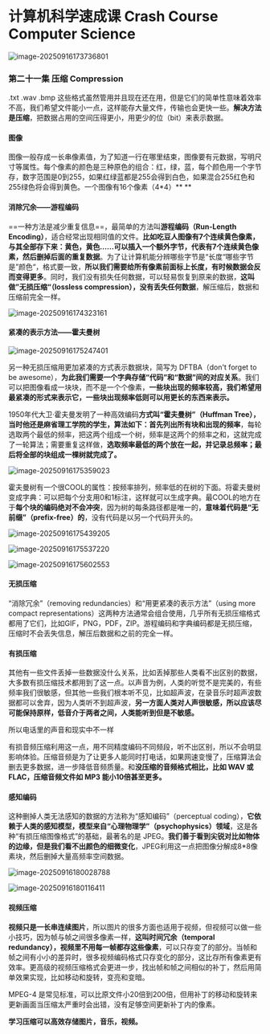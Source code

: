 # 计算机科学速成课 Crash Course Computer Science

![image-20250916173736801](image/image-20250916173736801.png)

### 第二十一集 压缩 Compression

.txt .wav .bmp 这些格式虽然管用并且现在还在用，但是它们的简单性意味着效率不高，我们希望文件能小一点，这样能存大量文件，传输也会更快一些。**解决方法是压缩**，把数据占用的空间压得更小，用更少的位（bit）来表示数据。

#### 图像

图像一般存成一长串像素值，为了知道一行在哪里结束，图像要有元数据，写明尺寸等属性。每个像素的颜色是三种原色的组合：红，绿，蓝，每个颜色用一个字节存，数字范围是0到255，如果红绿蓝都是255会得到白色，如果混合255红色和255绿色将会得到黄色。一个图像有16个像素（4*4）** **

#### 消除冗余——游程编码

==一种方法是减少重复信息==，最简单的方法叫**游程编码（Run-Length Encoding）**，适合经常出现相同值的文件。**比如吃豆人图像有7个连续黄色像素，与其全部存下来：黄色，黄色……可以插入一个额外字节，代表有7个连续黄色像素，然后删掉后面的重复数据**。为了让计算机能分辨哪些字节是“长度“哪些字节是”颜色“，格式要一致，**所以我们需要给所有像素前面标上长度，有时候数据会反而变得更多**。同时，我们没有损失任何数据，可以轻易恢复到原来的数据，**这叫做”无损压缩“（lossless compression），没有丢失任何数据**，解压缩后，数据和压缩前完全一样。

![image-20250916174323161](image/image-20250916174323161.png)

#### 紧凑的表示方法——霍夫曼树

![image-20250916175247401](image/image-20250916175247401.png)

另一种无损压缩用更加紧凑的方式表示数据块，简写为 DFTBA（don't forget to be awesome），**为此我们需要一个字典存储“代码”和“数据”间的对应关系**。我们可以把图像看成一块块，而不是一个个像素，**一些块出现的频率较高，我们希望用最紧凑的形式来表示它，一些块出现频率低则可以用更长的东西来表示。**

1950年代大卫·霍夫曼发明了一种高效编码**方式叫“霍夫曼树”（Huffman Tree），当时他还是麻省理工学院的学生，算法如下：首先列出所有块和出现的频率**，每轮选取两个最低的频率，把这两个组成一个树，频率是这两个的频率之和，这就完成了一轮算法；需要重复这样做，**选取频率最低的两个放在一起，并记录总频率；最后将全部的块组成一棵树就完成了。**

![image-20250916175359023](image/image-20250916175359023.png)

霍夫曼树有一个很COOL的属性：按频率排列，频率低的在树的下面。将霍夫曼树变成字典：可以把每个分支用0和1标注，这样就可以生成字典。最COOL的地方在于**每个块的编码绝对不会冲突**，因为树的每条路径都是唯一的，**意味着代码是“无前缀”（prefix-free）的**，没有代码是以另一个代码开头的。

![image-20250916175439205](image/image-20250916175439205.png)

![image-20250916175537220](image/image-20250916175537220.png)

![image-20250916175602553](image/image-20250916175602553.png)

#### 无损压缩

“消除冗余”（removing redundancies）和“用更紧凑的表示方法”（using more compact representations）这两种方法通常会组合使用，几乎所有无损压缩格式都用了它们，比如GIF，PNG，PDF，ZIP。游程编码和字典编码都是无损压缩，压缩时不会丢失信息，解压后数据和之前的完全一样。

#### 有损压缩

其他有一些文件丢掉一些数据没什么关系，比如丢掉那些人类看不出区别的数据，大多数有损压缩技术都用到了这一点。以声音为例，人类的听觉不是完美的，有些频率我们很敏感，但其他一些我们根本听不见，比如超声波，在录音乐时超声波数据都可以舍弃，因为人类听不到超声波，**另一方面人类对人声很敏感，所以应该尽可能保持原样，低音介于两者之间，人类能听到但是不敏感。**

所以电话里的声音和现实中不一样

有损音频压缩利用这一点，用不同精度编码不同频段，听不出区别，所以不会明显影响体验。压缩音频是为了让更多人能同时打电话，如果网速变慢了，压缩算法会删去更多数据，进一步降低音频质量。和**没压缩的音频格式相比，比如 WAV 或 FLAC，压缩音频文件如 MP3 能小10倍甚至更多。**

#### 感知编码

这种删掉人类无法感知的数据的方法称为“感知编码”（perceptual coding），**它依赖于人类的感知模型，模型来自“心理物理学”（psychophysics）领域**，这是各种“有损压缩图像格式”的基础，最著名的是 JPEG。**我们善于看到尖锐对比如物体的边缘，但是我们看不出颜色的细微变化**，JPEG利用这一点把图像分解成8*8像素块，然后删掉大量高频率空间数据。

![image-20250916180028788](image/image-20250916180028788.png)

![image-20250916180116411](image/image-20250916180116411.png)

#### 视频压缩 

**视频只是一长串连续图片**，所以图片的很多方面也适用于视频，但视频可以做一些小技巧，因为帧与帧之间很多像素一样，**这叫时间冗余（temporal redundancy），视频里不用每一帧都存这些像素**，可以只存变了的部分。当帧和帧之间有小小的差异时，很多视频编码格式只存变化的部分，这比存所有像素更有效率。更高级的视频压缩格式会更进一步，找出帧和帧之间相似的补丁，然后用简单效果实现，比如移动和旋转，变亮和变暗。

MPEG-4 是常见标准，可以比原文件小20倍到200倍，但用补丁的移动和旋转来更新画面当压缩太严重时会出错，没有足够空间更新补丁内的像素。

**学习压缩可以高效存储图片，音乐，视频。**

